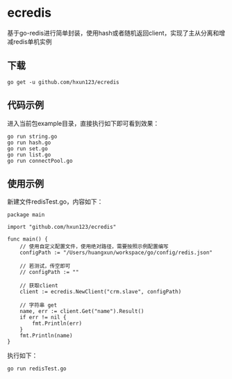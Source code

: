 # ecredis
基于go-redis进行简单封装，使用hash或者随机返回client，实现了主从分离和增减redis单机实例
## 下载
`go get -u github.com/hxun123/ecredis`
## 代码示例
进入当前包example目录，直接执行如下即可看到效果：
```
go run string.go
go run hash.go
go run set.go
go run list.go
go run connectPool.go
```
## 使用示例
新建文件redisTest.go，内容如下：
```
package main

import "github.com/hxun123/ecredis"

func main() {
    // 使用自定义配置文件，使用绝对路径，需要按照示例配置编写
    configPath := "/Users/huangxun/workspace/go/config/redis.json"

    // 若测试，传空即可
    // configPath := ""

    // 获取client
    client := ecredis.NewClient("crm.slave", configPath)

    // 字符串 get
    name, err := client.Get("name").Result()
    if err != nil {
        fmt.Println(err)
    }
    fmt.Println(name)
}
```
执行如下：
```
go run redisTest.go
```